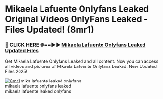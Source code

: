 # Mikaela Lafuente Onlyfans Leaked Original Videos 0nlyFans Leaked - Files Updated! (8mr1)

<h3>🔴 CLICK HERE 🌐==►► <a href="https://tinyurl.com/x26r9saj" rel="nofollow">Mikaela Lafuente Onlyfans Leaked Updated Files</a></h3>

Get Mikaela Lafuente Onlyfans Leaked and all content. Now you can access all videos and pictures of Mikaela Lafuente Onlyfans Leaked. New Updated Files 2025!

[![8mr1](https://i.imgur.com/LkgZPqh.gif)](https://tinyurl.com/x26r9saj)
mika lafuente leaked onlyfans<br>
mikaela lafuente onlyfans leaked<br>
mikaela lafuente leaked onlyfans